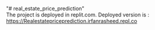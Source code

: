 "# real_estate_price_prediction" <br>
The project is deployed in replit.com.
Deployed version is :
https://Realestatepriceprediction.irfanrasheed.repl.co
